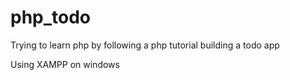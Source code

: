 # php_todo
Trying to learn php by following a php tutorial building a todo app

Using XAMPP on windows
